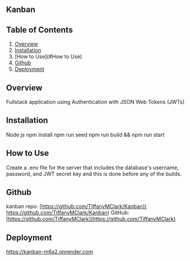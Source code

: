 ## Kanban

## Table of Contents

1. [Overview](#overview)
2. [Installation](#Installation)
3. [How to Use](#How to Use)
4. [Github](#Github)
5. [Deployment](#Deployment)

## Overview

Fullstack application using Authentication with JSON Web Tokens (JWTs)

## Installation 

Node.js 
 npm install 
 npm run seed
 npm run build && npm run start

## How to Use
Create a .env file for the server that includes the database's username, password, and JWT secret key and this is done before any of the builds.



## Github
 kanban repo: [https://github.com/TiffanyMClark/Kanban]( https://github.com/TiffanyMClark/Kanban)
GitHub: [https://github.com/TiffanyMClark](https://github.com/TiffanyMClark)

## Deployment
https://kanban-m6a2.onrender.com
